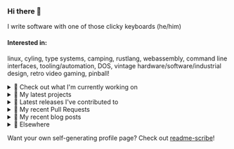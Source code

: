 ### Hi there 👋

I write software with one of those clicky keyboards (he/him)

#### Interested in:
linux, cyling, type systems, camping, rustlang, webassembly, command line interfaces, tooling/automation, DOS, vintage hardware/software/industrial design, retro video gaming, pinball!

<details><summary>👀 Check out what I'm currently working on</summary><br />

- [MetaMask/metamask-extension](https://github.com/MetaMask/metamask-extension) - :globe_with_meridians: :electric_plug: The MetaMask browser extension enables browsing Ethereum blockchain enabled websites (today)
- [MetaMask/metamask-mobile](https://github.com/MetaMask/metamask-mobile) - Mobile web browser providing access to websites that use the Ethereum blockchain (1 day ago)
- [MetaMask/controllers](https://github.com/MetaMask/controllers) - Collection of platform-agnostic modules for creating secure data models for cryptocurrency wallets (1 week ago)
- [rickycodes/card](https://github.com/rickycodes/card) - npx business card built with rust targeting wasm (3 weeks ago)
- [MetaMask/action-npm-publish](https://github.com/MetaMask/action-npm-publish) - GitHub Action to publish to NPM (3 weeks ago)
</details>

<details><summary>🌱 My latest projects</summary><br />

- [rickycodes/kitties](https://github.com/rickycodes/kitties) - micro site to browse CryptoKitties
- [rickycodes/pve-no-subscription](https://github.com/rickycodes/pve-no-subscription) - Proxmox VE No-Subscription Removal
- [rickycodes/ftse-rs](https://github.com/rickycodes/ftse-rs) - scrape and filter hl.co.uk market summaries
- [rickycodes/card](https://github.com/rickycodes/card) - npx business card built with rust targeting wasm
- [rickycodes/dat-proxy-browser](https://github.com/rickycodes/dat-proxy-browser) - Rough sketch of a decentralised (supporting DAT) mobile web browser built with react-native
</details>

<details><summary>🔭 Latest releases I've contributed to</summary><br />

- [MetaMask/metamask-extension](https://github.com/MetaMask/metamask-extension) ([v10.13.0](https://github.com/MetaMask/metamask-extension/releases/tag/v10.13.0), 2 days ago) - :globe_with_meridians: :electric_plug: The MetaMask browser extension enables browsing Ethereum blockchain enabled websites
- [MetaMask/metamask-mobile](https://github.com/MetaMask/metamask-mobile) ([v5.0.0](https://github.com/MetaMask/metamask-mobile/releases/tag/v5.0.0), 2 days ago) - Mobile web browser providing access to websites that use the Ethereum blockchain
- [MetaMask/controllers](https://github.com/MetaMask/controllers) ([v28.0.0](https://github.com/MetaMask/controllers/releases/tag/v28.0.0), 1 week ago) - Collection of platform-agnostic modules for creating secure data models for cryptocurrency wallets
- [rickycodes/card](https://github.com/rickycodes/card) ([v1.5.8](https://github.com/rickycodes/card/releases/tag/v1.5.8), 3 weeks ago) - npx business card built with rust targeting wasm
- [MetaMask/action-npm-publish](https://github.com/MetaMask/action-npm-publish) ([v1.0.0](https://github.com/MetaMask/action-npm-publish/releases/tag/v1.0.0), 3 weeks ago) - GitHub Action to publish to NPM
</details>

<details><summary>🔨 My recent Pull Requests</summary><br />

- [Feature/remove bitmask](https://github.com/MetaMask/metamask-extension/pull/14489) on [MetaMask/metamask-extension](https://github.com/MetaMask/metamask-extension) (1 day ago)
- [Feature/update create release pr](https://github.com/MetaMask/metamask-mobile/pull/4136) on [MetaMask/metamask-mobile](https://github.com/MetaMask/metamask-mobile) (1 day ago)
- [Feature/remove bitmask](https://github.com/MetaMask/metamask-mobile/pull/4134) on [MetaMask/metamask-mobile](https://github.com/MetaMask/metamask-mobile) (1 day ago)
- [bump crowdin/github-action](https://github.com/MetaMask/metamask-extension/pull/14475) on [MetaMask/metamask-extension](https://github.com/MetaMask/metamask-extension) (2 days ago)
- [bump crowdin/github-action](https://github.com/MetaMask/metamask-mobile/pull/4128) on [MetaMask/metamask-mobile](https://github.com/MetaMask/metamask-mobile) (2 days ago)
</details>

<details><summary>📜 My recent blog posts</summary><br />

- [Publishing my Website to the peer-to-peer Web](//ricky.codes/blog/posts/publishing-to-the-peer-to-peer-web/) (3 years ago)
</details>

<details><summary>🔗 Elsewhere</summary><br />

- Web: https://ricky.codes
- Twitter: https://twitter.com/rickycodes
- Blog: https://ricky.codes/blog
</details>

Want your own self-generating profile page? Check out [readme-scribe](https://github.com/muesli/readme-scribe)!

